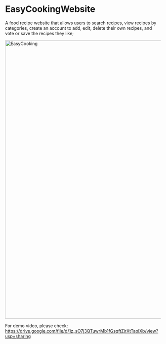 # EasyCookingWebsite

A food recipe website that allows users to search recipes, view recipes by categories, create an account to add, edit, delete their own recipes, and vote or save the recipes they like;

<img width="900" alt="EasyCooking" src="https://user-images.githubusercontent.com/71808318/169919837-924b3295-5771-4ff0-9999-b98a6dff7ff7.png">

For demo video, please check: https://drive.google.com/file/d/1z_sO7j3QTuwrMb1fGsqftZjrXtTaoIXb/view?usp=sharing
